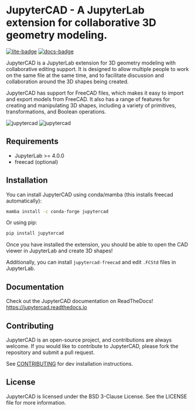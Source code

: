 # JupyterCAD - A JupyterLab extension for collaborative 3D geometry modeling.

[![lite-badge]][lite] [![docs-badge]][docs]

[lite-badge]: https://jupyterlite.rtfd.io/en/latest/_static/badge.svg
[lite]: https://jupytercad.github.io/JupyterCAD/
[docs-badge]: https://readthedocs.org/projects/jupytergis/badge/?version=latest
[docs]: https://jupytercad.readthedocs.io/

JupyterCAD is a JupyterLab extension for 3D geometry modeling with collaborative editing support. It is designed to allow multiple people to work on the same file at the same time, and to facilitate discussion and collaboration around the 3D shapes being created.

JupyterCAD has support for FreeCAD files, which makes it easy to import and export models from FreeCAD. It also has a range of features for creating and manipulating 3D shapes, including a variety of primitives, transformations, and Boolean operations.

![jupytercad](https://raw.githubusercontent.com/jupytercad/JupyterCAD/refs/heads/main/docs/source/assets/jupytercad-screenshot.png#gh-dark-mode-only)
![jupytercad](https://raw.githubusercontent.com/jupytercad/JupyterCAD/refs/heads/main/docs/source/assets/jupytercad-light-ss.png#gh-light-mode-only)

## Requirements

- JupyterLab >= 4.0.0
- freecad (optional)

## Installation

You can install JupyterCAD using conda/mamba (this installs freecad automatically):

```bash
mamba install -c conda-forge jupytercad
```

Or using pip:

```bash
pip install jupytercad
```

Once you have installed the extension, you should be able to open the CAD viewer in JupyterLab and create 3D shapes!

Additionally, you can install `jupytercad-freecad` and edit `.FCStd` files in JupyterLab.

## Documentation

Check out the JupyterCAD documentation on ReadTheDocs! https://jupytercad.readthedocs.io

## Contributing

JupyterCAD is an open-source project, and contributions are always welcome. If you would like to contribute to JupyterCAD, please fork the repository and submit a pull request.

See [CONTRIBUTING](https://github.com/jupytercad/JupyterCAD/blob/main/CONTRIBUTING.md) for dev installation instructions.

## License

JupyterCAD is licensed under the BSD 3-Clause License. See the LICENSE file for more information.
